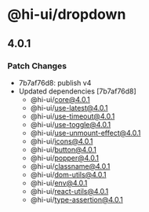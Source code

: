 # @hi-ui/dropdown

## 4.0.1

### Patch Changes

- 7b7af76d8: publish v4
- Updated dependencies [7b7af76d8]
  - @hi-ui/core@4.0.1
  - @hi-ui/use-latest@4.0.1
  - @hi-ui/use-timeout@4.0.1
  - @hi-ui/use-toggle@4.0.1
  - @hi-ui/use-unmount-effect@4.0.1
  - @hi-ui/icons@4.0.1
  - @hi-ui/button@4.0.1
  - @hi-ui/popper@4.0.1
  - @hi-ui/classname@4.0.1
  - @hi-ui/dom-utils@4.0.1
  - @hi-ui/env@4.0.1
  - @hi-ui/react-utils@4.0.1
  - @hi-ui/type-assertion@4.0.1
